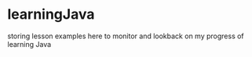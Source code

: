 # learningJava
storing lesson examples here to monitor and lookback on my progress of learning Java
